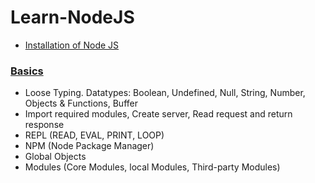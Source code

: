 # Learn-NodeJS
- [Installation of Node JS](https://www.geeksforgeeks.org/installation-of-node-js-on-windows/)  


### [Basics](https://www.geeksforgeeks.org/node-js-basics/?ref=lbp)
- Loose Typing. Datatypes: Boolean, Undefined, Null, String, Number, Objects & Functions, Buffer
- Import required modules, Create server, Read request and return response
- REPL (READ, EVAL, PRINT, LOOP)
- NPM (Node Package Manager)
- Global Objects
- Modules (Core Modules, local Modules, Third-party Modules)



